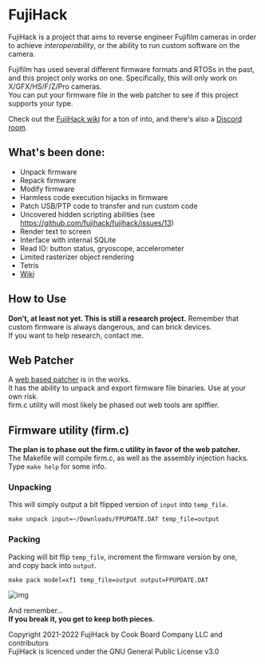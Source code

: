 # FujiHack
FujiHack is a project that aims to reverse engineer Fujifilm cameras in order  
to achieve *interoperability*, or the ability to run custom software on the camera.

Fujifilm has used several different firmware formats and RTOSs in the past,  
and this project only works on one. Specifically, this will only work on X/GFX/HS/F/Z/Pro cameras.  
You can put your firmware file in the web patcher to see if this project supports your type.  

Check out the [FujiHack wiki](https://fujihack.github.io/) for a ton of into, and there's also a [Discord room](https://discord.gg/UZXDktvAZP).

## What's been done:
- Unpack firmware
- Repack firmware
- Modify firmware
- Harmless code execution hijacks in firmware
- Patch USB/PTP code to transfer and run custom code
- Uncovered hidden scripting abilities (see https://github.com/fujihack/fujihack/issues/13)
- Render text to screen
- Interface with internal SQLite
- Read IO: button status, gryoscope, accelerometer
- Limited rasterizer object rendering
- Tetris
- [Wiki](https://fujihack.github.io/)

## How to Use
**Don't, at least not yet. This is still a research project.** 
Remember that custom firmware is always dangerous, and can brick devices.  
If you want to help research, contact me.  

## Web Patcher
A [web based patcher](https://fujihack.github.io/patcher/) is in the works.  
It has the ability to unpack and export firmware file binaries. Use at your own risk.  
firm.c utility will most likely be phased out web tools are spiffier.  

## Firmware utility (firm.c)
**The plan is to phase out the firm.c utility in favor of the web patcher.**  
The Makefile will compile firm.c, as well as the assembly injection hacks.  
Type `make help` for some info.  

### Unpacking
This will simply output a bit flipped version of `input` into `temp_file`.  
```
make unpack input=~/Downloads/FPUPDATE.DAT temp_file=output
```
### Packing
Packing will bit flip `temp_file`, increment the firmware version by one,  
and copy back into `output`.

```
make pack model=xf1 temp_file=output output=FPUPDATE.DAT
```

![img](https://danielc.dev/filedump/IMG_0010.JPG)

And remember...   
**If you break it, you get to keep both pieces.**  

Copyright 2021-2022 FujiHack by Cook Board Company LLC and contributors  
FujiHack is licenced under the GNU General Public License v3.0  
